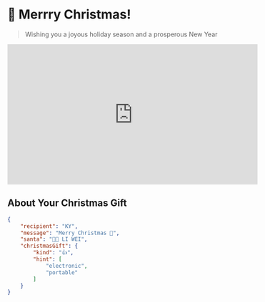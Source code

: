 
# 🎄 Merrry Christmas!

> Wishing you a joyous holiday season and a prosperous New Year

<iframe width="560" height="315" src="https://www.youtube.com/embed/Oip0JCXcE3w?si=B4ZoFRmpLaPcNPIa" title="YouTube video player" frameborder="0" allow="accelerometer; autoplay; clipboard-write; encrypted-media; gyroscope; picture-in-picture; web-share" referrerpolicy="strict-origin-when-cross-origin" allowfullscreen></iframe>


## About Your Christmas Gift
```json
{
	"recipient": "KY",
	"message": "Merry Christmas 🎄",
	"santa": "🎅🏽 LI WEI",
	"christmasGift": {
		"kind": "👍",
		"hint": [
			"electronic",
			"portable"
		]
	}
}
```
